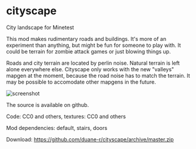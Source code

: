 # cityscape
City landscape for Minetest

This mod makes rudimentary roads and buildings. It's more of an experiment than anything, but might be fun for someone to play with. It could be terrain for zombie attack games or just blowing things up.

Roads and city terrain are located by perlin noise. Natural terrain is left alone everywhere else. Cityscape only works with the new "valleys" mapgen at the moment, because the road noise has to match the terrain. It may be possible to accomodate other mapgens in the future.

![screenshot](https://github.com/duane-r/cityscape/raw/master/textures/screenshot06.jpg)

The source is available on github.

Code: CC0 and others, textures: CC0 and others

Mod dependencies: default, stairs, doors

Download: https://github.com/duane-r/cityscape/archive/master.zip
